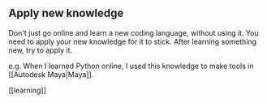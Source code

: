 ## Apply new knowledge
Don't just go online and learn a new coding language, without using it.
You need to apply your new knowledge for it to stick.
After learning something new, try to apply it.

e.g. When I learned Python online, I used this knowledge to make tools in [[Autodesk Maya|Maya]].

[[learning]]